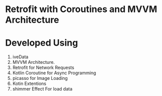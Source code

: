 # Retrofit with Coroutines and MVVM Architecture

# Developed Using
1. iveData
2. MVVM Architecture.
3. Retrofit for Network Requests
4. Kotlin Coroutine for Async Programming
5. picasso for Image Loading
6. Kotin Extentions
7. shimmer Effect For load data
